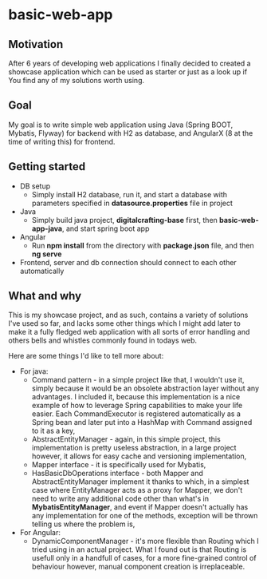 # basic-web-app

## Motivation

After 6 years of developing web applications I finally decided to created a showcase application which can be used as starter or just as a look up if You find any of my solutions worth using.

## Goal

My goal is to write simple web application using Java (Spring BOOT, Mybatis, Flyway) for backend with H2 as database, and AngularX (8 at the time of writing this) for frontend. 

## Getting started

- DB setup
  - Simply install H2 database, run it, and start a database with parameters specified in **datasource.properties** file in project
- Java
  - Simply build java project, **digitalcrafting-base** first, then **basic-web-app-java**, and start spring boot app
- Angular
  - Run **npm install** from the directory with **package.json** file, and then **ng serve**
- Frontend, server and db connection should connect to each other automatically

## What and why

This is my showcase project, and as such, contains a variety of solutions I've used so far, and lacks some other things which I might add later to make it a fully fledged web application with all sorts of error handling and others bells and whistles commonly found in todays web.

Here are some things I'd like to tell more about:
- For java:
  - Command pattern - in a simple project like that, I wouldn't use it, simply because it would be an obsolete abstraction layer without any advantages. I included it, because this implementation is a nice example of how to leverage Spring capabilities to make your life easier. Each CommandExecutor is registered automatically as a Spring bean and later put into a HashMap with Command assigned to it as a key,
  - AbstractEntityManager - again, in this simple project, this implementation is pretty useless abstraction, in a large project however, it allows for easy cache and versioning implementation,
  - Mapper interface - it is specifically used for Mybatis,
  - HasBasicDbOperations interface - both Mapper and AbstractEntityManager implement it thanks to which, in a simplest case where EntityManager acts as a proxy for Mapper, we don't need to write any additional code other than what's in **MybatisEntityManager**, and event if Mapper doesn't actually has any implementation for one of the methods, exception will be thrown telling us where the problem is,
- For Angular:
  - DynamicComponentManager - it's more flexible than Routing which I tried using in an actual project. What I found out is that Routing is usefull only in a handfull of cases, for a more fine-grained control of behaviour however, manual component creation is irreplaceable.
